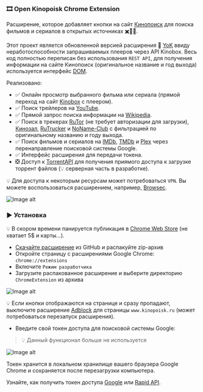 ### 🎞️ Open Kinopoisk Chrome Extension

Расширение, которое добавляет кнопки на сайт [Кинопоиск](http://kinopoisk.ru) для поиска фильмов и сериалов в открытых источниках ✖️🏴‍☠️.

Этот проект является обновленной версией расширения 🍿 [YoK](https://github.com/mrzlab630/chrome-extension-YoK) ввиду неработоспособности запрашиваемых плееров через API Kinobox. Весь код полностью переписан без использования `REST API`, для получения информации на сайте Кинопоиск (оригинальное название и год выхода) используется интерфейс [DOM](https://ru.wikipedia.org/wiki/Document_Object_Model).

Реализовано:

- ✅ Онлайн просмотр выбранного фильма или сериала (прямой переход на сайт [Kinobox](https://kinomix.web.app) с плеером).
- ✅ Поиск трейлеров на [YouTube](https://youtube.com).
- ✅ Прямой запрос поиска информации на [Wikipedia](https://ru.wikipedia.org).
- ✅ Поиск в трекерах [RuTor](https://rutor.info) (не требует авторизации для загрузки), [Кинозал](https://kinozal.tv), [RuTrucker](https://rutracker.org) и [NoName-Club](https://nnmclub.to) с фильтрацией по оригинальному названию и году выхода.
- ✅ Поиск фильмов и сериалов на [IMDb](https://imdb.com), [TMDb](https://themoviedb.org) и [Plex](https://plex.tv) через перенаправление поисковой системы Google.
- ✅ Интерфейс расширения для передачи токена.
- ❎ Доступ к [TorrentAPI](https://github.com/Lifailon/TorrentAPI) для получения приямого доступа к загрузке торрент файлов (💡 серверная часть в разработке). 

💡 Для доступа к некоторым ресурсам может потребоваться `VPN`. Вы можете воспользоваться расширением, например, [Browsec](https://browsec.com).

![Image alt](https://github.com/Lifailon/OpenKinopoisk/blob/rsa/image/kinopoisk-buttons.jpg)

### ▶️ Установка

💡 В скором времени панируется публикация в [Chrome Web Store](https://chrome.google.com/webstore/category/extensions) (не хватает 5$ и карты...).

- [Скачайте расширение](https://github.com/Lifailon/OpenKinopoisk/archive/refs/heads/rsa.zip) из GitHub и распакуйте zip-архив
- Откройте страницу с расширениями Google Chrome: `chrome://extensions`
- Включите `Режим разработчика`
- Загрузите распакованное расширение и выберите директорию `ChromeExtension` из архива

![Image alt](https://github.com/Lifailon/OpenKinopoisk/blob/rsa/image/add-extension.jpg)

💡 Если кнопки отображаются на странице и сразу пропадают, выключите расширение [Adblock](https://adblockplus.org) для страницы `www.kinopoisk.ru` (может потребоваться перезапуск расширения).

- Введите свой токен доступа для поисковой системы Google:

> 💡 Данный функционал больше не используется

![Image alt](https://github.com/Lifailon/OpenKinopoisk/blob/rsa/image/popup.jpg)

Токен хранится в локальном хранилище вашего браузера Google Chrome и сохраняется после перезагрузки компьютера.

Узнайте, как получить токен доступа [Google](https://developers.google.com/custom-search/v1/overview?hl=ru) или [Rapid API](https://rapidapi.com/neoscrap-net/api/google-search72/pricing).